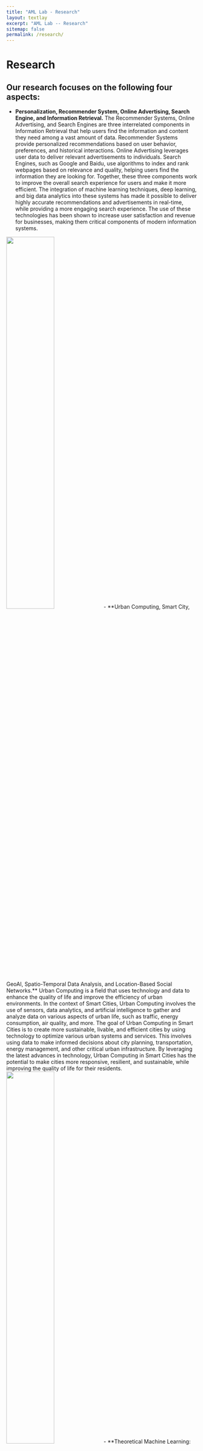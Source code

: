 ```yaml
---
title: "AML Lab - Research"
layout: textlay
excerpt: "AML Lab -- Research"
sitemap: false
permalink: /research/
---
```


# Research
## **Our research focuses on the following four aspects:**
- **Personalization, Recommender System, Online Advertising, Search Engine, and Information Retrieval.** The Recommender Systems, Online Advertising, and Search Engines are three interrelated components in Information Retrieval that help users find the information and content they need among a vast amount of data. Recommender Systems provide personalized recommendations based on user behavior, preferences, and historical interactions. Online Advertising leverages user data to deliver relevant advertisements to individuals. Search Engines, such as Google and Baidu, use algorithms to index and rank webpages based on relevance and quality, helping users find the information they are looking for. Together, these three components work to improve the overall search experience for users and make it more efficient. The integration of machine learning techniques, deep learning, and big data analytics into these systems has made it possible to deliver highly accurate recommendations and advertisements in real-time, while providing a more engaging search experience. The use of these technologies has been shown to increase user satisfaction and revenue for businesses, making them critical components of modern information systems.
<img src="{{ site.url }}{{ site.baseurl }}/images/respic/rec.jpg" class="img-responsive" width="50%" style="float: center" />
- **Urban Computing, Smart City, GeoAI, Spatio-Temporal Data Analysis, and Location-Based Social Networks.** Urban Computing is a field that uses technology and data to enhance the quality of life and improve the efficiency of urban environments. In the context of Smart Cities, Urban Computing involves the use of sensors, data analytics, and artificial intelligence to gather and analyze data on various aspects of urban life, such as traffic, energy consumption, air quality, and more. The goal of Urban Computing in Smart Cities is to create more sustainable, livable, and efficient cities by using technology to optimize various urban systems and services. This involves using data to make informed decisions about city planning, transportation, energy management, and other critical urban infrastructure. By leveraging the latest advances in technology, Urban Computing in Smart Cities has the potential to make cities more responsive, resilient, and sustainable, while improving the quality of life for their residents.
<img src="{{ site.url }}{{ site.baseurl }}/images/respic/ubcom.png" class="img-responsive" width="50%" style="float: center" />
- **Theoretical Machine Learning: Deep Reinforcement Learning, AutoML, Graph Learning, Trustworthy AI, and Multimodal ML.** Machine Learning is a subfield of Artificial Intelligence that involves the development of algorithms and models that enable computers to learn and improve from experience. There are several subfields within Machine Learning, including Deep Reinforcement Learning, AutoML, Graph Learning, Trustworthy AI, and Multimodal ML. Deep Reinforcement Learning involves training algorithms to make decisions and take actions in complex, dynamic environments. AutoML refers to the automation of the machine learning process, including model selection, hyperparameter tuning, and model training. Graph Learning is a type of machine learning that deals with graph-structured data, such as social networks, transportation networks, and biological networks. Trustworthy AI refers to the development of machine learning models that are reliable, transparent, and ethical in their decision-making processes. Multimodal ML involves the integration of multiple forms of data, such as text, image, audio, and video, to create more sophisticated and accurate models. These subfields of Machine Learning are shaping the future of Artificial Intelligence, helping to advance the field and solving complex problems in a variety of industries and domains.
<img src="{{ site.url }}{{ site.baseurl }}/images/respic/ml.jpeg" class="img-responsive" width="50%" style="float: center" />
- **AI + X: Education, Healthcare, Carbon Neutral, Social Computing, E-commerce, Finance, and Ecosystem.** The integration of Artificial Intelligence into various domains and industries. In the field of Education, AI is being used to personalize learning experiences, improve student engagement, and enhance the efficiency of the education system. In Healthcare, AI is being used to improve patient outcomes, increase efficiency, and reduce costs. The goal of AI in the area of Carbon Neutral is to use technology to reduce carbon emissions and promote sustainability. In Social Computing, AI is being used to understand and analyze social data, improve user experience, and enhance the impact of social media. In E-commerce, AI is being used to provide personalized recommendations, improve customer service, and increase sales. In Finance, AI is being used to automate processes, reduce risk, and increase efficiency. In Ecosystem, AI is being used to enhance the health and productivity of ecosystems, reduce waste, and promote sustainability. The integration of AI into these various domains and industries has the potential to bring about significant improvements and advances, helping to solve complex problems and create a better future.
<img src="{{ site.url }}{{ site.baseurl }}/images/respic/ai.jpg" class="img-responsive" width="50%" style="float: center" />
